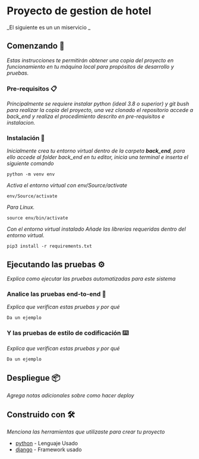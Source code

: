 # Proyecto de gestion de hotel

_El siguiente es un un miservicio _

## Comenzando 🚀

_Estas instrucciones te permitirán obtener una copia del proyecto en funcionamiento en tu máquina local para propósitos de desarrollo y pruebas._

### Pre-requisitos 📋

_Principalmente se requiere instalar python (ideal 3.8 o superior) y git bush para realizar la copia del proyecto, una vez clonado el repositorio accede a back_end y realiza el procedimiento descrito en pre-requisitos e instalacion._

### Instalación 🔧

_Inicialmente crea tu entorno virtual dentro de la carpeta **back_end**, para ello accede al folder back_end en tu editor, inicia una terminal e inserta el siguiente comando_
```
python -m venv env
```

_Activa el entorno virtual con env/Source/activate_
```
env/Source/activate
```
_Para Linux._
```
source env/bin/activate
```

_Con el entorno virtual instalado Añade las librerias requeridas dentro del entorno virtual._

```
pip3 install -r requirements.txt
```

## Ejecutando las pruebas ⚙️

_Explica como ejecutar las pruebas automatizadas para este sistema_

### Analice las pruebas end-to-end 🔩

_Explica que verifican estas pruebas y por qué_

```
Da un ejemplo
```

### Y las pruebas de estilo de codificación ⌨️

_Explica que verifican estas pruebas y por qué_

```
Da un ejemplo
```

## Despliegue 📦

_Agrega notas adicionales sobre como hacer deploy_

## Construido con 🛠️

_Menciona las herramientas que utilizaste para crear tu proyecto_

* [python](https://www.python.org) - Lenguaje Usado
* [django](https://www.djangoproject.com) - Framework usado
